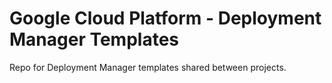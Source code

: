 # Google Cloud Platform - Deployment Manager Templates

Repo for Deployment Manager templates shared between projects.
